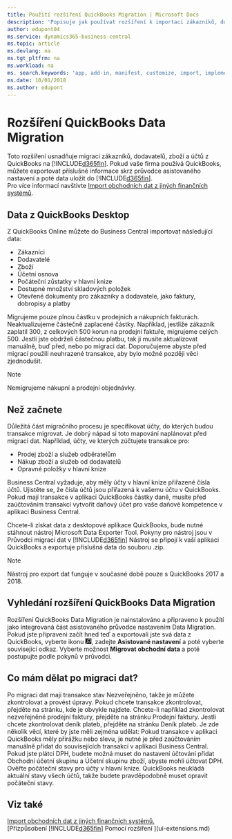 ```yaml
---
title: Použití rozšíření QuickBooks Migration | Microsoft Docs
description: 'Popisuje jak používat rozšíření k importaci zákazníků, dodavatelů, zboží a účtů z QuickBooks Desktop do Business Central.'
author: edupont04
ms.service: dynamics365-business-central
ms.topic: article
ms.devlang: na
ms.tgt_pltfrm: na
ms.workload: na
ms. search.keywords: 'app, add-in, manifest, customize, import, implement'
ms.date: 10/01/2018
ms.author: edupont
---
```


# <a name="the-quickbooks-data-migration-extension"></a>Rozšíření QuickBooks Data Migration
Toto rozšíření usnadňuje migraci zákazníků, dodavatelů, zboží a účtů z QuickBooks na [!INCLUDE[d365fin](includes/d365fin_md.md)]. Pokud vaše firma používá QuickBooks, můžete exportovat příslušné informace skrz průvodce asistovaného nastavení a poté data uložit do [!INCLUDE[d365fin](includes/d365fin_md.md)].  
Pro více informací navštivte [Import obchodních dat z jiných finančních systémů](across-import-data-configuration-packages.md).

## <a name="data-from-quickbooks-desktop"></a>Data z QuickBooks Desktop
 
Z QuickBooks Online můžete do Business Central importovat následující data:

- Zákazníci  
- Dodavatelé  
- Zboží  
- Účetní osnova  
- Počáteční zůstatky v hlavní knize  
- Dostupné množství skladových položek  
- Otevřené dokumenty pro zákazníky a dodavatele, jako faktury, dobropisy a platby  

Migrujeme pouze plnou částku v prodejních a nákupních fakturách. Neaktualizujeme částečně zaplacené částky. Například, jestliže zákazník zaplatil 300, z celkových 500 korun na prodejní faktuře, migrujeme celých 500. Jestli jste obdrželi částečnou platbu, tak ji musíte aktualizovat manuálně, buď před, nebo po migraci dat. Doporučujeme abyste před migrací použili neuhrazené transakce, aby bylo možné později věci zjednodušit.

> [!NOTE]
> Nemigrujeme nákupní a prodejní objednávky.

## <a name="before-you-start"></a>Než začnete
Důležitá část migračního procesu je specifikovat účty, do kterých budou transakce migrovat. Je dobrý nápad si toto mapování naplánovat před migrací dat. Například, účty, ve kterých zúčtujete transakce pro:

- Prodej zboží a služeb odběratelům  
- Nákup zboží a služeb od dodavatelů  
- Opravné položky v hlavní knize  

Business Central vyžaduje, aby měly účty v hlavní knize přiřazené čísla účtů. Ujistěte se, že čísla účtů jsou přiřazená k vašemu účtu v QuickBooks.
Pokud mají transakce v aplikaci QuickBooks částky daně, musíte před zaúčtováním transakcí vytvořit daňový účet pro vaše daňové kompetence v aplikaci Business Central.

Chcete-li získat data z desktopové aplikace QuickBooks, bude nutné stáhnout nástroj Microsoft Data Exporter Tool.  Pokyny pro nástroj jsou v Průvodci migrací dat v [!INCLUDE[d365fin](includes/d365fin_md.md)] Nástroj se připojí k vaší aplikaci QuickBooks a exportuje příslušná data do souboru .zip.  

> [!NOTE]
> Nástroj pro export dat funguje v současné době pouze s QuickBooks 2017 a 2018.

## <a name="finding-the-quickbooks-data-migration-extension"></a>Vyhledání rozšíření QuickBooks Data Migration
Rozšíření QuickBooks Data Migration je nainstalováno a připraveno k použítí jako integrovaná část asistovaného průvodce nastavením Data Migration. Pokud jste připraveni začít hned teď a exportovali jste svá data z QuickBooks, vyberte ikonu ![ Žárovka, která otevře Řekněte mi funkci](media/ui-search/search_small.png "Řekněte mi co chcete udělat"), zadejte **Asistované nastavení** a poté vyberte související odkaz. Vyberte možnost **Migrovat obchodní data** a poté postupujte podle pokynů v průvodci.  

## <a name="what-do-i-do-after-i-migrate-data"></a>Co mám dělat po migraci dat?
Po migraci dat mají transakce stav Nezveřejněno, takže je můžete zkontrolovat a provést úpravy. Pokud chcete transakce zkontrolovat, přejděte na stránku, kde je obvykle najdete. Chcete-li například zkontrolovat nezveřejněné prodejní faktury, přejděte na stránku Prodejní faktury. Jestli chcete zkontrolovat deník plateb, přejděte na stránku Deník plateb.
Je zde několik věcí, které by jste měli zejména udělat: Pokud transakce v aplikaci QuickBooks měly přirážku nebo slevu, je nutné je před zaúčtováním manuálně přidat do souvisejících transakcí v aplikaci Business Central.
Pokud jste plátci DPH, budete možná muset do nastavení účtování přidat Obchodní účetní skupinu a Účetní skupinu zboží, abyste mohli účtovat DPH.
Ověřte počáteční stavy pro účty v hlavní knize. QuickBooks neukládá aktuální stavy všech účtů, takže budete pravděpodobně muset opravit počáteční stavy.

## <a name="see-also"></a>Viz také
[Import obchodních dat z jiných finančních systémů.](across-import-data-configuration-packages.md)  
[Přizpůsobení [!INCLUDE[d365fin](includes/d365fin_md.md)] Pomocí rozšíření ](ui-extensions.md)  
